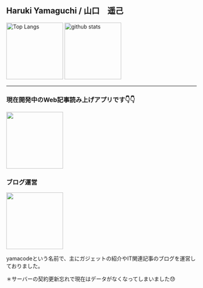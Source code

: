 <h2>Haruki Yamaguchi / 山口　遥己</h2>

<p align="left"> 
  <img alt="Top Langs" height="150px" src="https://github-readme-stats.vercel.app/api/top-langs/?username=8maguchi8ruki&layout=compact&show_icons=true&theme=onedark" />
  <img alt="github stats" height="150px" src="https://github-readme-stats.vercel.app/api?username=8maguchi8ruki&theme=onedark&show_icons=ture" />
</p>

<hr> 

<h3>現在開発中のWeb記事読み上げアプリです👇👇</h3>

<div>
 <a href="https://www.feed-listener.com"">
  <img src="https://www.feed-listener.com/static/img/title.png" style="width:150px;　border:2px solid #ccc;">
 </a>
</div>

                                                                                                          
<h3>ブログ運営</h3>
                                                                                                           


                                                                                                          
<div>
 <a href="#">
  <img src="https://www.feed-listener.com/static/img/yamacode2.png" style="width:150px;">
 </a>
</div>
                                                                                                           
<p>yamacodeという名前で、主にガジェットの紹介やIT関連記事のブログを運営しておりました。</p>                                                                                 <p>＊サーバーの契約更新忘れで現在はデータがなくなってしまいました😓</p>                                                                                                           

<!-- 
[![trophy](https://github-profile-trophy.vercel.app/?username=8maguchi8ruki&theme=onedark&column=7
)](https://github.com/ryo-ma/github-profile-trophy) -->






